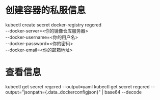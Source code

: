 # 创建容器的私服信息
kubectl create secret docker-registry regcred \
--docker-server=<你的镜像仓库服务器> \
--docker-username=<你的用户名> \
--docker-password=<你的密码> \
--docker-email=<你的邮箱地址>

# 查看信息
kubectl get secret regcred --output=yaml
kubectl get secret regcred --output="jsonpath={.data.\.dockerconfigjson}" | base64 --decode